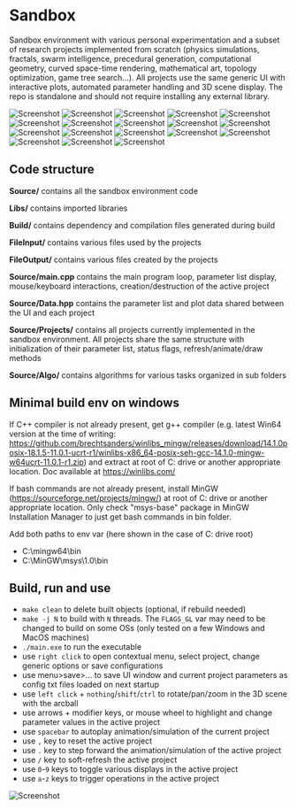 # Sandbox
Sandbox environment with various personal experimentation and a subset of research projects implemented from scratch (physics simulations, fractals, swarm intelligence, precedural generation, computational geometry, curved space-time rendering, mathematical art, topology optimization, game tree search...). All projects use the same generic UI with interactive plots, automated parameter handling and 3D scene display. The repo is standalone and should not require installing any external library.

![Screenshot](Docs/Anim_TopOptMultiLC.gif)
![Screenshot](Docs/Anim_CFD.gif)
![Screenshot](Docs/Anim_FractCurvDev.gif)
![Screenshot](Docs/Anim_MassSpringSystem.gif)
![Screenshot](Docs/Anim_TopOptBracket.gif)
![Screenshot](Docs/Anim_FraclElevMapZoom.gif)
![Screenshot](Docs/Anim_MarkovVoxProcGen.gif)
![Screenshot](Docs/Anim_WaveEquationDoubleSlit.gif)
![Screenshot](Docs/Anim_WaveEquation3DLens.gif)
![Screenshot](Docs/Anim_SandiaCrash.gif)
![Screenshot](Docs/Anim_StringArtOptim.gif)
![Screenshot](Docs/Anim_HexBoardGameAI.gif)
![Screenshot](Docs/Anim_ParticMultimat.gif)
![Screenshot](Docs/Anim_FieldOrientedLattice.gif)
![Screenshot](Docs/Anim_ParticleLifeOrga.gif)
![Screenshot](Docs/Anim_TerrainErosion.gif)
![Screenshot](Docs/Anim_ParticleCollisionConvectionSystem.gif)
![Screenshot](Docs/Anim_AlbertSpaceTimeCurvature.gif)

## Code structure

**Source/** contains all the sandbox environment code

**Libs/** contains imported libraries

**Build/** contains dependency and compilation files generated during build

**FileInput/** contains various files used by the projects

**FileOutput/** contains various files created by the projects

**Source/main.cpp** contains the main program loop, parameter list display, mouse/keyboard interactions, creation/destruction of the active project

**Source/Data.hpp** contains the parameter list and plot data shared between the UI and each project

**Source/Projects/** contains all projects currently implemented in the sandbox environment. All projects share the same structure with initialization of their parameter list, status flags, refresh/animate/draw methods

**Source/Algo/** contains algorithms for various tasks organized in sub folders

## Minimal build env on windows
If C++ compiler is not already present, get g++ compiler (e.g. latest Win64 version at the time of writing: https://github.com/brechtsanders/winlibs_mingw/releases/download/14.1.0posix-18.1.5-11.0.1-ucrt-r1/winlibs-x86_64-posix-seh-gcc-14.1.0-mingw-w64ucrt-11.0.1-r1.zip) and extract at root of C: drive or another appropriate location.
Doc available at  https://winlibs.com/

If bash commands are not already present, install MinGW (https://sourceforge.net/projects/mingw/) at root of C: drive or another appropriate location. Only check "msys-base" package in MinGW Installation Manager to just get bash commands in bin folder.

Add both paths to env var (here shown in the case of C: drive root)
- C:\mingw64\bin
- C:\MinGW\msys\1.0\bin

## Build, run and use
- `make clean` to delete built objects (optional, if rebuild needed)
- `make -j N` to build with `N` threads. The `FLAGS_GL` var may need to be changed to build on some OSs (only tested on a few Windows and MacOS machines) 
- `./main.exe` to run the executable
- use `right click` to open contextual menu, select project, change generic options or save configurations
- use menu>save>... to save UI window and current project parameters as config txt files loaded on next startup
- use `left click` + `nothing`/`shift`/`ctrl` to rotate/pan/zoom in the 3D scene with the arcball
- use arrows + modifier keys, or mouse wheel to highlight and change parameter values in the active project
- use `spacebar` to autoplay animation/simulation of the current project
- use `,` key to reset the active project
- use `.` key to step forward the animation/simulation of the active project
- use `/` key to soft-refresh the active project
- use `0`-`9` keys to toggle various displays in the active project
- use `a`-`z` keys to trigger operations in the active project

![Screenshot](Docs/Anim_SandboxUse.gif)
